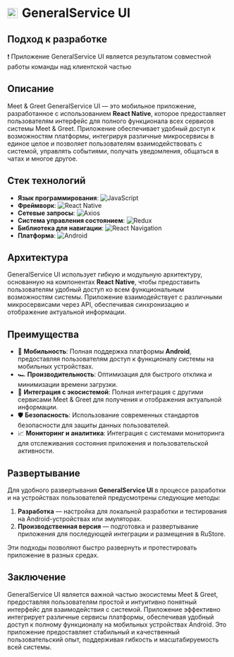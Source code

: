 
<h1 style="display: flex; align-items: center;">
    <img src="https://gitlab.com/meetandgreetproject/mg-general-service-ui/-/raw/main/assets/logo_v2.png?ref_type=heads" alt="Logo" width="23" />
    <span style="margin-left: 10px;">GeneralService UI</span>
</h1>

## Подход к разработке

❗ Приложение GeneralService UI является результатом совместной работы команды над клиентской частью

## Описание

Meet & Greet GeneralService UI — это мобильное приложение, разработанное с использованием **React Native**, которое предоставляет пользователям интерфейс для полного функционала всех сервисов системы Meet & Greet. Приложение обеспечивает удобный доступ к возможностям платформы, интегрируя различные микросервисы в единое целое и позволяет пользователям взаимодействовать с системой, управлять событиями, получать уведомления, общаться в чатах и многое другое.

## Стек технологий

- **Язык программирования**: ![JavaScript](https://img.shields.io/badge/JavaScript-ECBD19?style=flat-square&logo=javascript&logoColor=white)
- **Фреймворк**: ![React Native](https://img.shields.io/badge/React_Native-20232A?style=flat-square&logo=react&logoColor=61DAFB)
- **Сетевые запросы**: ![Axios](https://img.shields.io/badge/Axios-5A29E7?style=flat-square&logo=axios&logoColor=white)
- **Система управления состоянием**: ![Redux](https://img.shields.io/badge/Redux-764ABC?style=flat-square&logo=redux&logoColor=white)
- **Библиотека для навигации**: ![React Navigation](https://img.shields.io/badge/React_Navigation-000000?style=flat-square&logo=react&logoColor=white)
- **Платформа**: ![Android](https://img.shields.io/badge/Android-3DDC84?style=flat-square&logo=android&logoColor=white)

## Архитектура

GeneralService UI использует гибкую и модульную архитектуру, основанную на компонентах **React Native**, чтобы предоставить пользователям удобный доступ ко всем функциональным возможностям системы. Приложение взаимодействует с различными микросервисами через API, обеспечивая синхронизацию и отображение актуальной информации.

## Преимущества

- 📱 **Мобильность**: Полная поддержка платформы **Android**, предоставляя пользователям доступ к функционалу системы на мобильных устройствах.
- 🏎️ **Производительность**: Оптимизация для быстрого отклика и минимизации времени загрузки.
- 🔄 **Интеграция с экосистемой**: Полная интеграция с другими сервисами Meet & Greet для получения и отображения актуальной информации.
- 🛡️ **Безопасность**: Использование современных стандартов безопасности для защиты данных пользователей.
- 📈 **Мониторинг и аналитика**: Интеграция с системами мониторинга для отслеживания состояния приложения и пользовательской активности.

## Развертывание

Для удобного развертывания **GeneralService UI** в процессе разработки и на устройствах пользователей предусмотрены следующие методы:

1. **Разработка** — настройка для локальной разработки и тестирования на Android-устройствах или эмуляторах.
2. **Производственная версия** — подготовка и развертывание приложения для последующей интеграции и размещения в RuStore.

Эти подходы позволяют быстро развернуть и протестировать приложение в разных средах.

## Заключение

GeneralService UI является важной частью экосистемы Meet & Greet, предоставляя пользователям простой и интуитивно понятный интерфейс для взаимодействия с системой. Приложение эффективно интегрирует различные сервисы платформы, обеспечивая удобный доступ к полному функционалу на мобильных устройствах Android. Это приложение предоставляет стабильный и качественный пользовательский опыт, поддерживая гибкость и масштабируемость всей системы.
